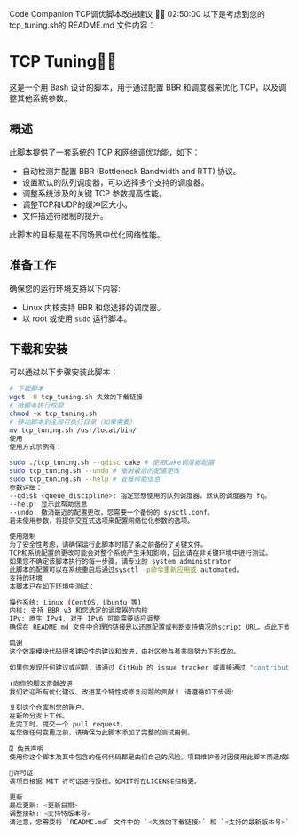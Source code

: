Code Companion
TCP调优脚本改进建议
👨‍💻
02:50:00
以下是考虑到您的tcp_tuning.sh的 README.md 文件内容：

# TCP Tuning🏃🌿

这是一个用 Bash 设计的脚本，用于通过配置 BBR 和调度器来优化 TCP，以及调整其他系统参数。

## 概述

此脚本提供了一套系统的 TCP 和网络调优功能，如下：

- 自动检测并配置 BBR (Bottleneck Bandwidth and RTT) 协议。
- 设置默认的队列调度器，可以选择多个支持的调度器。
- 调整系统涉及的关键 TCP 参数提高性能。
- 调整TCP和UDP的缓冲区大小。
- 文件描述符限制的提升。

此脚本的目标是在不同场景中优化网络性能。

## 准备工作

确保您的运行环境支持以下内容:
- Linux 内核支持 BBR 和您选择的调度器。
- 以 root 或使用 `sudo` 运行脚本。

## 下载和安装
可以通过以下步骤安装此脚本：

```bash
# 下载脚本
wget -O tcp_tuning.sh 失效的下载链接
# 给脚本执行权限
chmod +x tcp_tuning.sh
# 移动脚本到全局可执行目录（如果需要）
mv tcp_tuning.sh /usr/local/bin/
使用
使用方式示例有：

sudo ./tcp_tuning.sh --qdisc cake # 使用Cake调度器配置
sudo tcp_tuning.sh --undo # 撤消最后的配置更改
sudo tcp_tuning.sh --help # 查看帮助信息
参数详细：
--qdisk <queue_discipline>: 指定您想使用的队列调度器。默认的调度器为 fq。
--help: 显示此帮助信息
--undo: 撤消最近的配置更改，您需要一个备份的 sysctl.conf。
若未使用参数，将提供交互式选项来配置网络优化参数的选项。

使用限制
为了安全性考虑，请确保运行此脚本时错了条之前备份了关键文件。
TCP和系统配置的更改可能会对整个系统产生未知影响，因此请在非关键环境中进行测试。
如果您不确定该脚本执行的每一步骤，请专业的 system administrator
此脚本的配置可以在系统重启后通过sysctl -p命令重新应用或 automated。
支持的环境
本脚本已在如下环境中测试：

操作系统: Linux (CentOS, Ubuntu 等)
内核: 支持 BBR v3 和您选定的调度器的内核
IPv: 原生 IPv4, 对于 IPv6 可能需要适应调整
确保在 README.md 文件中合理的链接是以还原配置或判断支持情况的script URL。点此下载脚本

鸣谢
这个效率模块代码很多建设性的建议和改进，由社区参与者共同努力下形成的。

如果你发现任何建议或问题，请通过 GitHub 的 issue tracker 或直接通过 "contributing" 来优化或修改脚本。

⬆️向你的脚本贡献改进
我们欢迎所有优化建议、改进某个特性或修复问题的贡献！ 请遵循如下步调:

复刻这个仓库到您的账户。
在新的分支上工作。
比完工时，提交一个 pull request。
在您做任何变更之前，请确保为此脚本添加了完整的测试用例。

⍰ 免责声明
使用你这个脚本及其中包含的任何代码都是由们自己的风险。项目维护者对因使用此脚本而造成的任何损失不承担责任。

📜许可证
该项目根据 MIT 许可证进行授权。如MIT将在LICENSE归档更。

更新
最后更新: <更新日期>
调整接轨: <支持特版本号>
请注意，您需要将 `README.md` 文件中的 `<失效的下载链接>` 和 `<支持的最新版本号>` 替换为对应的链接和具体的版本号。上述的例子已经链接到您的 GitHub 仓库中的 `tcp_tuning.sh`, 因此更新相应的内容就可以了。
